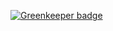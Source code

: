 

[![Greenkeeper badge](https://badges.greenkeeper.io/f0rr0/church-encoding.svg)](https://greenkeeper.io/)